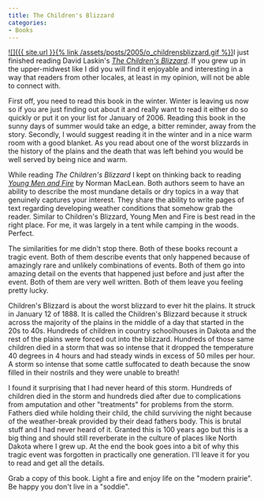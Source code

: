 ```yaml
---
title: The Children's Blizzard
categories:
- Books
---
```


[![]({{ site.url }}{% link /assets/posts/2005/o_childrensblizzard.gif %})](http://search.barnesandnoble.com/booksearch/isbnInquiry.asp?isbn=0060520752)I just finished reading David Laskin's _[The Children's Blizzard](http://search.barnesandnoble.com/booksearch/isbnInquiry.asp?isbn=0060520752)_. If you grew up in the upper-midwest like I did you will find it enjoyable and interesting in a way that readers from other locales, at least in my opinion, will not be able to connect with.

First off, you need to read this book in the winter. Winter is leaving us now so if you are just finding out about it and really want to read it either do so quickly or put it on your list for January of 2006. Reading this book in the sunny days of summer would take an edge, a bitter reminder, away from the story. Secondly, I would suggest reading it in the winter and in a nice warm room with a good blanket. As you read about one of the worst blizzards in the history of the plains and the death that was left behind you would be well served by being nice and warm.

While reading _The Children's Blizzard_ I kept on thinking back to reading [_Young Men and Fire_](http://search.barnesandnoble.com/booksearch/isbnInquiry.asp?isbn=0226500616) by Norman MacLean. Both authors seem to have an ability to describe the most mundane details or dry topics in a way that genuinely captures your interest. They share the ability to write pages of text regarding developing weather conditions that somehow grab the reader. Similar to Children's Blizzard, Young Men and Fire is best read in the right place. For me, it was largely in a tent while camping in the woods. Perfect.

The similarities for me didn't stop there. Both of these books recount a tragic event. Both of them describe events that only happened because of amazingly rare and unlikely combinations of events. Both of them go into amazing detail on the events that happened just before and just after the event. Both of them are very well written. Both of them leave you feeling pretty lucky.

Children's Blizzard is about the worst blizzard to ever hit the plains. It struck in January 12 of 1888. It is called the Children's Blizzard because it struck across the majority of the plains in the middle of a day that started in the 20s to 40s. Hundreds of children in country schoolhouses in Dakota and the rest of the plains were forced out into the blizzard. Hundreds of those same children died in a storm that was so intense that it dropped the temperature 40 degrees in 4 hours and had steady winds in excess of 50 miles per hour. A storm so intense that some cattle suffocated to death because the snow filled in their nostrils and they were unable to breath!

I found it surprising that I had never heard of this storm. Hundreds of children died in the storm and hundreds died after due to complications from amputation and other "treatments" for problems from the storm. Fathers died while holding their child, the child surviving the night because of the weather-break provided by their dead fathers body. This is brutal stuff and I had never heard of it. Granted this is 100 years ago but this is a big thing and should still reverberate in the culture of places like North Dakota where I grew up. At the end the book goes into a bit of why this tragic event was forgotten in practically one generation. I'll leave it for you to read and get all the details.

Grab a copy of this book. Light a fire and enjoy life on the "modern prairie". Be happy you don't live in a "soddie".
